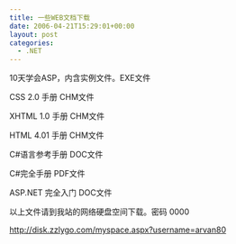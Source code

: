 ```yaml
---
title: 一些WEB文档下载
date: 2006-04-21T15:29:01+00:00
layout: post
categories:
  - .NET
---
```


10天学会ASP，内含实例文件。EXE文件

CSS 2.0 手册 CHM文件

XHTML 1.0 手册 CHM文件

HTML 4.01 手册 CHM文件

C#语言参考手册 DOC文件

C#完全手册 PDF文件

ASP.NET 完全入门 DOC文件

以上文件请到我站的网络硬盘空间下载。密码 0000

<http://disk.zzlygo.com/myspace.aspx?username=arvan80>